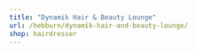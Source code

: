 ```yaml
---
title: "Dynamik Hair & Beauty Lounge"
url: /hebburn/dynamik-hair-and-beauty-lounge/
shop: hairdresser
---
```

